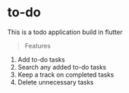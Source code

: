 # to-do
This is a todo application build in flutter 
> Features
1. Add to-do tasks
2. Search any added to-do tasks
3. Keep a track on completed tasks
4. Delete unnecessary tasks 
